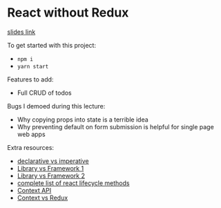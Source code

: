 # React without Redux

[slides link](https://docs.google.com/presentation/d/1rbdgVvPpZUEstzWfBL6A9Ed2NkQZeS0teSIrAkqgwvA/edit#slide=id.p)

To get started with this project:

- `npm i`
- `yarn start`

Features to add:

- Full CRUD of todos

Bugs I demoed during this lecture:

- Why copying props into state is a terrible idea
- Why preventing default on form submission is helpful for single page web apps

Extra resources:

- [declarative vs imperative](https://tylermcginnis.com/imperative-vs-declarative-programming/)
- [Library vs Framework 1](https://medium.com/datafire-io/libraries-vs-frameworks-626cdde799a7)
- [Library vs Framework 2](https://www.programcreek.com/2011/09/what-is-the-difference-between-a-java-library-and-a-framework/)
- [complete list of react lifecycle methods](https://reactjs.org/docs/react-component.html)
- [Context API](https://reactjs.org/docs/context.html)
- [Context vs Redux](https://frontarm.com/james-k-nelson/when-context-replaces-redux/)
